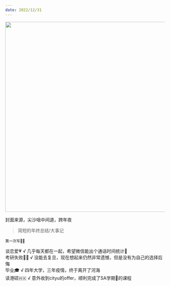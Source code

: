 ```yaml
---
date: 2022/12/31
---
```

<img src=https://ipic.oss-cn-hangzhou.aliyuncs.com/blog/2023-01-04-IMG_9016.jpg width=600/>

<samll>封面来源，尖沙咀中间道，跨年夜</small>

>简短的年终总结/大事记

<small>第一次写✍🏻️</small>

谈恋爱💗  √  几乎每天都在一起，希望微信能出个通话时间统计🥳   
考研失败😮‍💨  √  没能去复旦，现在想起来仍然非常遗憾，但是没有为自己的选择后悔   
毕业🎓  √  四年大学，三年疫情，终于离开了河海       
读港硕🇭🇰  √  意外收到cityu的offer，顺利完成了SA学期📝的课程   

